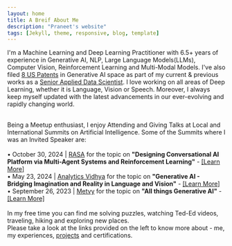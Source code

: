 ```yaml
---
layout: home
title: A Breif About Me
description: "Praneet's website"
tags: [Jekyll, theme, responsive, blog, template]
---
```


I'm a Machine Learning and Deep Learning Practitioner with 6.5+ years of experience in Generative AI, NLP, Large Language Models(LLMs), Computer Vision, Reinforcement Learning and Multi-Modal Models. I've also filed <a href="https://patents.justia.com/inventor/praneet-pabolu" target="_blank">8 US Patents</a> in Generative AI space as part of my current & previous works as a <a href="https://linkedin.com/in/deathreaper0965" target="_blank">Senior Applied Data Scientist</a>. I love working on all areas of Deep Learning, whether it is Language, Vision or Speech. Moreover, I always keep myself updated with the latest advancements in our ever-evolving and rapidly changing world.

<br />
Being a Meetup enthusiast, I enjoy Attending and Giving Talks at Local and International Summits on Artificial Intelligence. Some of the Summits where I was an Invited Speaker are:<br><br>
• October 30, 2024 | <a href="https://rasa.com/">RASA</a> for the topic on <b>"Designing Conversational AI Platform via Multi-Agent Systems and Reinforcement Learning"</b> - <a href="https://calmsummit24.com/speakers/">[Learn More]</a><br>
• May 23, 2024 | <a href="https://community.analyticsvidhya.com/feed">Analytics Vidhya</a> for the topic on <b>"Generative AI - Bridging Imagination and Reality in Language and Vision"</b> - <a href="https://community.analyticsvidhya.com/c/datahour/generative-ai-bridging-imagination-and-reality-in-language-and-vision"> [Learn More]</a><br>
• September 26, 2023 | <a href="https://www.metvy.com/">Metvy</a> for the topic on <b>"All things Generative AI"</b> - <a href="https://www.linkedin.com/feed/update/urn:li:activity:7116083127827017728/">[Learn More]</a>
<br><br>
In my free time you can find me solving puzzles, watching Ted-Ed videos, traveling, hiking and exploring new places.

<br />
Please take a look at the links provided on the left to know more about - me, my experiences, <a href="https://github.com/DeathReaper0965" target="_blank">projects</a> and certifications.

